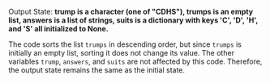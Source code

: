 Output State: **trump is a character (one of "CDHS"), trumps is an empty list, answers is a list of strings, suits is a dictionary with keys 'C', 'D', 'H', and 'S' all initialized to None.**

The code sorts the list `trumps` in descending order, but since `trumps` is initially an empty list, sorting it does not change its value. The other variables `trump`, `answers`, and `suits` are not affected by this code. Therefore, the output state remains the same as the initial state.